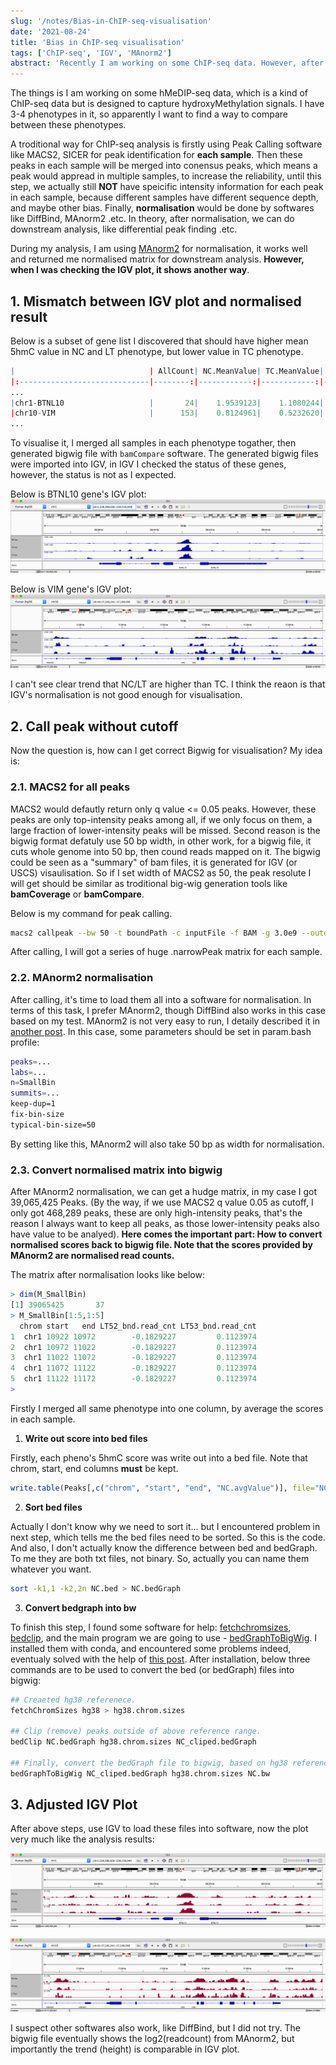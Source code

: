 ```yaml
---
slug: '/notes/Bias-in-ChIP-seq-visualisation'
date: '2021-08-24'
title: 'Bias in ChIP-seq visualisation'
tags: ['ChIP-seq', 'IGV', 'MAnorm2']
abstract: 'Recently I am working on some ChIP-seq data. However, after normalisation, I noticed some of my result is not in accord with the IGV visualisation. I find a way to do adjustment for normalised plot, and it works well.'
---
```


The things is I am working on some hMeDIP-seq data, which is a kind of ChIP-seq data but is designed to capture hydroxyMethylation signals. I have 3-4 phenotypes in it, so apparently I want to find a way to compare between these phenotypes.

A troditional way for ChIP-seq analysis is firstly using Peak Calling software like MACS2, SICER for peak identification for **each sample**. Then these peaks in each sample will be merged into conensus peaks, which means a peak would appread in multiple samples, to increase the reliability, until this step, we actually still **NOT** have speicific intensity information for each peak in each sample, because different samples have different sequence depth, and maybe other bias. Finally, **normalisation** would be done by softwares like DiffBind, MAnorm2 .etc. In theory, after normalisation, we can do downstream analysis, like differential peak finding .etc.

During my analysis, I am using [MAnorm2](https://github.com/tushiqi/MAnorm2) for normalisation, it works well and returned me normalised matrix for downstream analysis. **However, when I was checking the IGV plot, it shows another way**.

## 1. Mismatch between IGV plot and normalised result

Below is a subset of gene list I discovered that should have higher mean 5hmC value in NC and LT phenotype, but lower value in TC phenotype.

```r
|                              | AllCount| NC.MeanValue| TC.MeanValue| LT.MeanValue|
|:-----------------------------|--------:|------------:|------------:|------------:|
...
|chr1-BTNL10                   |       24|    1.9539123|    1.1080244|    1.6104720|
|chr10-VIM                     |      153|    0.8124961|    0.5232620|    0.8462570|
...
```

To visualise it, I merged all samples in each phenotype togather, then generated bigwig file with `bamCompare` software. The generated bigwig files were imported into IGV, in IGV I checked the status of these genes, however, the status is not as I expected.

Below is BTNL10 gene's IGV plot:
![BTNL10_IGV](figure1.png)

Below is VIM gene's IGV plot:
![VIM](figure2.png)

I can't see clear trend that NC/LT are higher than TC. I think the reaon is that IGV's normalisation is not good enough for visualisation.

## 2. Call peak without cutoff

Now the question is, how can I get correct Bigwig for visualisation? My idea is:

### 2.1. MACS2 for all peaks

MACS2 would defautly return only q value <= 0.05 peaks. However, these peaks are only top-intensity peaks among all, if we only focus on them, a large fraction of lower-intensity peaks will be missed. Second reason is the bigwig format defatuly use 50 bp width, in other work, for a bigwig file, it cuts whole genome into 50 bp, then cound reads mapped on it. The bigwig could be seen as a "summary" of bam files, it is generated for IGV (or USCS) visaulisation. So if I set width of MACS2 as 50, the peak resolute I will get should be similar as troditional big-wig generation tools like **bamCoverage** or **bamCompare**.

Below is my command for peak calling.

```bash
macs2 callpeak --bw 50 -t boundPath -c inputFile -f BAM -g 3.0e9 --outdir macs2_bin50 -n name -B -q 1 2> macs2_bin50/name -macs2.log
```

After calling, I will got a series of huge .narrowPeak matrix for each sample.

### 2.2. MAnorm2 normalisation

After calling, it's time to load them all into a software for normalisation. In terms of this task, I prefer MAnorm2, though DiffBind also works in this case based on my test. MAnorm2 is not very easy to run, I detaily described it in [another post](https://yuantian1991.github.io/notes/MAnorm2-package-for-hMeDIP-seq-data). In this case, some parameters should be set in param.bash profile:

```bash
peaks=...
labs=...
n=SmallBin
summits=...
keep-dup=1
fix-bin-size
typical-bin-size=50
```
By setting like this, MAnorm2 will also take 50 bp as width for normalisation.

### 2.3. Convert normalised matrix into bigwig

After MAnorm2 normalisation, we can get a hudge matrix, in my case I got 39,065,425 Peaks. (By the way, if we use MACS2 q value 0.05 as cutoff, I only got 468,289 peaks, these are only high-intensity peaks, that's the reason I always want to keep all peaks, as those lower-intensity peaks also have value to be analyed). **Here comes the important part: How to convert normalised scores back to bigwig file. Note that the scores provided by MAnorm2 are normalised read counts.**

The matrix after normalisation looks like below:

```R
> dim(M_SmallBin)
[1] 39065425       37
> M_SmallBin[1:5,1:5]
  chrom start   end LT52_bnd.read_cnt LT53_bnd.read_cnt
1  chr1 10922 10972        -0.1829227         0.1123974
2  chr1 10972 11022        -0.1829227         0.1123974
3  chr1 11022 11072        -0.1829227         0.1123974
4  chr1 11072 11122        -0.1829227         0.1123974
5  chr1 11122 11172        -0.1829227         0.1123974
>
```

Firstly I merged all same phenotype into one column, by average the scores in each sample.

1. **Write out score into bed files**

Firstly, each pheno's 5hmC score was write out into a bed file. Note that chrom, start, end columns **must** be kept.

```r
write.table(Peaks[,c("chrom", "start", "end", "NC.avgValue")], file="NC.bed", quote=F, col.names=F, row.names=F, sep="\t")
```

2. **Sort bed files**

Actually I don't know why we need to sort it... but I encountered problem in next step, which tells me the bed files need to be sorted. So this is the code. And also, I don't actually know the difference between bed and bedGraph. To me they are both txt files, not binary. So, actually you can name them whatever you want.

```bash
sort -k1,1 -k2,2n NC.bed > NC.bedGraph
```

3. **Convert bedgraph into bw**

To finish this step, I found some software for help: [fetchchromsizes](https://anaconda.org/bioconda/ucsc-fetchchromsizes), [bedclip](https://anaconda.org/bioconda/ucsc-bedclip), and the main program we are going to use - [bedGraphToBigWig](https://anaconda.org/bioconda/ucsc-bedgraphtobigwig). I installed them with conda, and encountered some problems indeed, eventualy solved with the help of [this post](https://www.biostars.org/p/432589/). After installation, below three commands are to be used to convert the bed (or bedGraph) files into bigwig:

```bash
## Creaeted hg38 referenece.
fetchChromSizes hg38 > hg38.chrom.sizes

## Clip (remove) peaks outside of above reference range.
bedClip NC.bedGraph hg38.chrom.sizes NC_cliped.bedGraph

## Finally, convert the bedGraph file to bigwig, based on hg38 reference.
bedGraphToBigWig NC_cliped.bedGraph hg38.chrom.sizes NC.bw
```

## 3. Adjusted IGV Plot

After above steps, use IGV to load these files into software, now the plot very much like the analysis results:

![BTNL10_IGV_adjusted](figure3.png)


![VIM_IGV_adjusted](figure4.png)

I suspect other softwares also work, like DiffBind, but I did not try. The bigwig file eventually shows the log2(readcount) from MAnorm2, but importantly the trend (height) is comparable in IGV plot.